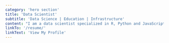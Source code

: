 ```yaml
---
category: 'hero section'
title: 'Data Scientist'
subtitle: 'Data Science | Education | Infrastructure'
content: "I am a data scientist specialized in R, Python and JavaScript with experience working in consulting within the pharmaceutical industry, government agencies, NGO's and educational institutions in Puerto Rico, the United States, Canada and the United Kingdom. As part of my experience I have deployed cloud solutions in AWS, developed Machine Learning models with TensorFlow, and implemented web applications in React and Shiny. I hold a Master's of Data Science from the University of British Columbia and a Bachelor's in Integrative Biology from the University of Puerto Rico. I am also only one of two RStudio Certified Instructors in the Caribbean."
linkTo: '/resume/'
linkText: 'View My Profile'
---
```

